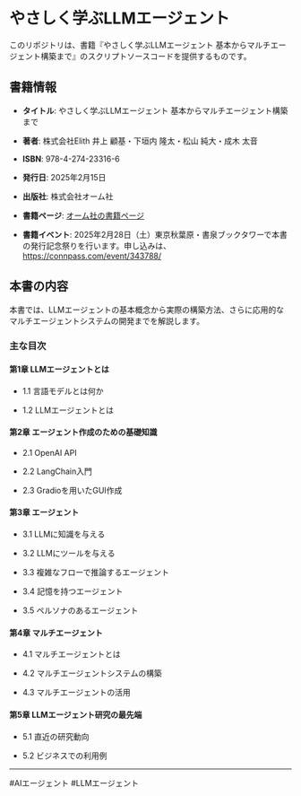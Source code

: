 
# やさしく学ぶLLMエージェント

  

このリポジトリは、書籍『やさしく学ぶLLMエージェント 基本からマルチエージェント構築まで』のスクリプトソースコードを提供するものです。

  

## 書籍情報

  

-  **タイトル**: やさしく学ぶLLMエージェント 基本からマルチエージェント構築まで

-  **著者**: 株式会社Elith 井上 顧基・下垣内 隆太・松山 純大・成木 太音

-  **ISBN**: 978-4-274-23316-6

-  **発行日**: 2025年2月15日

-  **出版社**: 株式会社オーム社

-  **書籍ページ**: [オーム社の書籍ページ](https://www.ohmsha.co.jp/book/9784274233166/)

-  **書籍イベント**: 2025年2月28日（土）東京秋葉原・書泉ブックタワーで本書の発行記念祭りを行います。申し込みは、https://connpass.com/event/343788/
  

## 本書の内容

  

本書では、LLMエージェントの基本概念から実際の構築方法、さらに応用的なマルチエージェントシステムの開発までを解説します。

  

### 主な目次

  

#### 第1章 LLMエージェントとは

- 1.1 言語モデルとは何か

- 1.2 LLMエージェントとは

  

#### 第2章 エージェント作成のための基礎知識

- 2.1 OpenAI API

- 2.2 LangChain入門

- 2.3 Gradioを用いたGUI作成

  

#### 第3章 エージェント

- 3.1 LLMに知識を与える

- 3.2 LLMにツールを与える

- 3.3 複雑なフローで推論するエージェント

- 3.4 記憶を持つエージェント

- 3.5 ペルソナのあるエージェント

  

#### 第4章 マルチエージェント

- 4.1 マルチエージェントとは

- 4.2 マルチエージェントシステムの構築

- 4.3 マルチエージェントの活用

  

#### 第5章 LLMエージェント研究の最先端

- 5.1 直近の研究動向

- 5.2 ビジネスでの利用例

  
  

---

#AIエージェント #LLMエージェント
